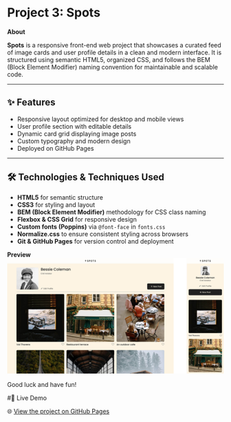# Project 3: Spots
  
**About**
  
**Spots** is a responsive front-end web project that showcases a curated feed of image cards and user profile details in a clean and modern interface. It is structured using semantic HTML5, organized CSS, and follows the BEM (Block Element Modifier) naming convention for maintainable and scalable code. 

---

## ✨ Features

- Responsive layout optimized for desktop and mobile views
- User profile section with editable details
- Dynamic card grid displaying image posts
- Custom typography and modern design
- Deployed on GitHub Pages

---

## 🛠️ Technologies & Techniques Used

- **HTML5** for semantic structure
- **CSS3** for styling and layout
- **BEM (Block Element Modifier)** methodology for CSS class naming
- **Flexbox & CSS Grid** for responsive design
- **Custom fonts (Poppins)** via `@font-face` in `fonts.css`
- **Normalize.css** to ensure consistent styling across browsers
- **Git & GitHub Pages** for version control and deployment
  
**Preview**  
  ![Spots Preview](./images/app.jpg)

  
Good luck and have fun!

#🔗 Live Demo

🌐 [View the project on GitHub Pages](https://ivan-kwetey.github.io/se_project_spots/)
